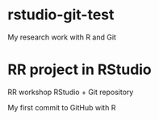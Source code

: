 # rstudio-git-test
My research work with R and Git

# RR project in RStudio
RR workshop RStudio + Git repository

My first commit to GitHub with R